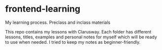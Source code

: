 # frontend-learning
My learning process. Preclass and inclass materials

This repo contains my lessons with Clarusway.
Each folder has different lessons, titles, examples and personal notes for myself which will be ready to use when needed.
I tried to keep my notes as beginner-friendly.
